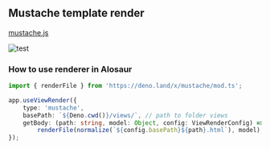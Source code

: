 ## Mustache template render

[mustache.js](https://github.com/janl/mustache.js)

![test](https://github.com/alosaur/mustache/workflows/test/badge.svg)

### How to use renderer in Alosaur

```ts
import { renderFile } from 'https://deno.land/x/mustache/mod.ts';

app.useViewRender({
    type: 'mustache',
    basePath: `${Deno.cwd()}/views/`, // path to folder views
    getBody: (path: string, model: Object, config: ViewRenderConfig) =>
        renderFile(normalize(`${config.basePath}${path}.html`), model),
});
```
